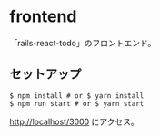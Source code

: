 # frontend

「rails-react-todo」のフロントエンド。

## セットアップ

```
$ npm install # or $ yarn install
$ npm run start # or $ yarn start
```

[http://localhost/3000](http://localhost/3001) にアクセス。

